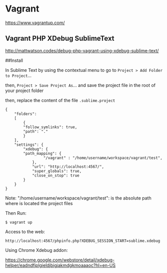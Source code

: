 # Vagrant

https://www.vagrantup.com/

## Vagrant PHP XDebug SublimeText

http://mattwatson.codes/debug-php-vagrant-using-xdebug-sublime-text/

##Install

In Sublime Text by using the contextual menu to go to ```Project > Add Folder to Project```…

then, ```Project > Save Project As```… and save the project file in the root of your project folder

then, replace the content of the file ```.sublime.project```

```
{
    "folders":
    [
        {
        "follow_symlinks": true,
	    "path": "."
        }
    ],
    "settings": {
        "xdebug": {
	    "path_mapping": {
                 "/vagrant" : "/home/username/workspace/vagrant/test",
            },
            "url": "http://localhost:4567/",
            "super_globals": true,
            "close_on_stop": true
        }
    }
}
```
Note: "/home/username/workspace/vagrant/test": is the absolute path where is located the project files


Then Run:
```
$ vagrant up
```

Access to the web:
```
http://localhost:4567/phpinfo.php?XDEBUG_SESSION_START=sublime.xdebug
```
Using Chrome Xdebug addon:

https://chrome.google.com/webstore/detail/xdebug-helper/eadndfjplgieldjbigjakmdgkmoaaaoc?hl=en-US

